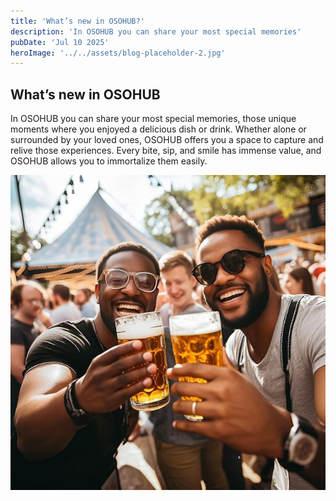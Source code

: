 ```yaml
---
title: 'What’s new in OSOHUB?'
description: 'In OSOHUB you can share your most special memories'
pubDate: 'Jul 10 2025'
heroImage: '../../assets/blog-placeholder-2.jpg'
---
```


## What’s new in OSOHUB

In OSOHUB you can share your most special memories, those unique moments where you enjoyed a delicious dish or drink. Whether alone or surrounded by your loved ones, OSOHUB offers you a space to capture and relive those experiences. Every bite, sip, and smile has immense value, and OSOHUB allows you to immortalize them easily.

![blog placeholder](../../assets/Card2.jpg)
